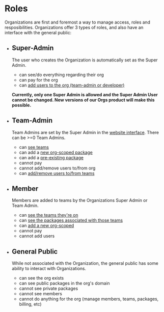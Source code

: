 <!--
title: 03 - Roles
featured: true
-->

# Roles

Organizations are first and foremost a way to manage access, roles
and resposibilities. Organizations offer 3 types of roles, and also
have an interface with the general public:

- ## Super-Admin
  
  The user who creates the Organization is automatically set as the 
  Super Admin. 

  - can see/do everything regarding their org
  - can pay for the org
  - can [add users to the org (team-admin or developer)][1]

  **Currently, only one Super Admin is allowed and the Super Admin
  User cannot be changed. New versions of our Orgs product will make
  this possible.**

- ## Team-Admin

  Team Admins are set by the Super Admin in the [website interface][2].
  There can be >=0 Team Admins.

  - can [see teams][3]
  - can add a [new org-scoped package][4]
  - can add a [pre-existing package][5]
  - cannot pay
  - cannot add/remove users to/from org
  - can [add/remove users to/from teams][6]

- ## Member

  Members are added to teams by the Organizations Super Admin or Team
  Admin.

  - can [see the teams they're on][7]
  - can [see the packages associated with those teams][8]
  - can [add a new org-scoped][4]
  - cannot pay
  - cannot add users

- ## General Public

  While not associated with the Organization, the general public has
  some ability to interact with Organizations.

  - can see the org exists
  - can see public packages in the org's domain
  - cannot see private packages
  - cannot see members
  - cannot do anything for the org (manage members, teams, packages, billing, etc)

[1]: /orgs/setup#adding-members-to-an-organization
[2]: /orgs/setup#creating-team-admins
[3]: /orgs/teams#list-an-organization-s-teams
[4]: /orgs/scoping-packages
[5]: /orgs/preexisting-packages
[6]: /orgs/teams#adding-users-to-a-team
[7]: /orgs/teams#list-teams-a-member-belongs-to
[8]: /orgs/package-access#view-a-team-s-package-access
